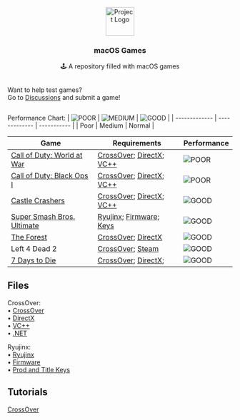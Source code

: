<p align="center"><img src="https://upload.wikimedia.org/wikipedia/commons/thumb/1/1b/Apple_logo_grey.svg/1724px-Apple_logo_grey.svg.png" height="64" alt="Project Logo"></p>
<h3 align="center">macOS Games</h3>
<p align="center">🕹 A repository filled with macOS games</p>

##

Want to help test games?<br>
Go to [Discussions](https://github.com/pxzlz-ctrl/macOS-Games/discussions/categories/game-request) and submit a game!

##

Performance Chart:
| ![POOR](https://placehold.co/15x15/f03c15/f03c15.png) | ![MEDIUM](https://placehold.co/15x15/FFA500/FFA500.png) | ![GOOD](https://placehold.co/15x15/00FF00/00FF00.png) |
| ------------- | ------------- | ----------- |
|     Poor      |     Medium    |    Normal   |

| Game  | Requirements | Performance |
| ------------- | ------------- | ----------- |
| [Call of Duty: World at War]([https://www.mediafire.com/file/zofhbuaq7quqgnw/Call+of+Duty+World+at+War+ALL+DLC.zip/file](https://www.mediafire.com/file/tny1engupak65yb/Call+of+Duty+World+At+War+ALL+DLC.zip/file))  | [CrossOver](https://www.mediafire.com/file/nqsbr6c2zjirbdb/CrossOver.zip/file); [DirectX](https://www.mediafire.com/file/yqy0rvrz8yu48yw/directx_Jun2010_redist.exe/file); [VC++](https://www.techpowerup.com/download/visual-c-redistributable-runtime-package-all-in-one/)  | ![POOR](https://placehold.co/15x15/f03c15/f03c15.png) |
| [Call of Duty: Black Ops I](https://www.mediafire.com/file/za2mt2ve06ifn0x/Call_of_Duty_-_Black_Ops.zip/file)  | [CrossOver](https://www.mediafire.com/file/nqsbr6c2zjirbdb/CrossOver.zip/file); [DirectX](https://www.mediafire.com/file/yqy0rvrz8yu48yw/directx_Jun2010_redist.exe/file); [VC++](https://www.techpowerup.com/download/visual-c-redistributable-runtime-package-all-in-one/)  | ![POOR](https://placehold.co/15x15/f03c15/f03c15.png) |
| [Castle Crashers](https://nzody.herokuapp.com/?link=aHR0cHM6Ly93d3cubWVkaWFmaXJlLmNvbS9maWxlL3ZjZHdxd3ZpY3BmdnJscC9DYXN0bGUuQ3Jhc2hlcnMudjIuOC56aXAvZmlsZQ%3D%3D)  | [CrossOver](https://www.mediafire.com/file/nqsbr6c2zjirbdb/CrossOver.zip/file); [DirectX](https://www.mediafire.com/file/yqy0rvrz8yu48yw/directx_Jun2010_redist.exe/file); [VC++](https://www.techpowerup.com/download/visual-c-redistributable-runtime-package-all-in-one/)  | ![GOOD](https://placehold.co/15x15/00FF00/00FF00.png) |
| [Super Smash Bros. Ultimate](https://www.mediafire.com/file/gj29s99nu9fh2cj/Super%20Smash%20Bros.%20Ultimate.zip)  | [Ryujinx](https://github.com/Ryujinx/release-channel-macos/releases/latest); [Firmware](https://www.mediafire.com/file/bunsftx1ajieaxz/Firmware+15.0.0.zip/file); [Keys](https://www.mediafire.com/file/0mmwi8wuribcmjf/Keys.zip/file)  | ![GOOD](https://placehold.co/15x15/00FF00/00FF00.png) |
| [The Forest](https://www.mediafire.com/file/aw95eo1qad35nyj/The.Forest.v1.12.zip/file)  | [CrossOver](https://www.mediafire.com/file/nqsbr6c2zjirbdb/CrossOver.zip/file); [DirectX](https://www.mediafire.com/file/yqy0rvrz8yu48yw/directx_Jun2010_redist.exe/file)  | ![GOOD](https://placehold.co/15x15/00FF00/00FF00.png) |
| Left 4 Dead 2  | [CrossOver](https://www.mediafire.com/file/nqsbr6c2zjirbdb/CrossOver.zip/file); [Steam](https://womginx.pxzlz.repl.co/main/https:/media.steampowered.com/client/installer/SteamSetup.exe)  | ![GOOD](https://placehold.co/15x15/00FF00/00FF00.png) |
| [7 Days to Die](https://www.mediafire.com/file/ycphgcb8nwnpddw/7.Days.to.Die.Alpha.20.6.b9.zip/file)  | [CrossOver](https://www.mediafire.com/file/nqsbr6c2zjirbdb/CrossOver.zip/file); [DirectX](https://www.mediafire.com/file/yqy0rvrz8yu48yw/directx_Jun2010_redist.exe/file); | ![GOOD](https://placehold.co/15x15/00FF00/00FF00.png) |

## Files

CrossOver:<br>
  • [CrossOver](https://www.mediafire.com/file/nqsbr6c2zjirbdb/CrossOver.zip/file)<br>
  • [DirectX](https://www.mediafire.com/file/yqy0rvrz8yu48yw/directx_Jun2010_redist.exe/file)<br>
  • [VC++](https://www.techpowerup.com/download/visual-c-redistributable-runtime-package-all-in-one/)<br>
  • [.NET](https://download.visualstudio.microsoft.com/download/pr/7afca223-55d2-470a-8edc-6a1739ae3252/abd170b4b0ec15ad0222a809b761a036/ndp48-x86-x64-allos-enu.exe)<br>

Ryujinx:<br>
  • [Ryujinx](https://github.com/Ryujinx/release-channel-macos/releases/latest)<br>
  • [Firmware](https://www.mediafire.com/file/bunsftx1ajieaxz/Firmware+15.0.0.zip/file)<br>
  • [Prod and Title Keys](https://www.mediafire.com/file/0mmwi8wuribcmjf/Keys.zip/file)<br>

## Tutorials

[CrossOver](https://video-streamer.pxzlz.repl.co/)<br>
